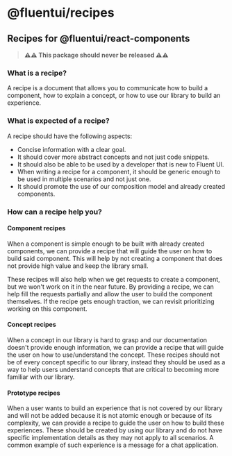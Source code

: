 # @fluentui/recipes

## Recipes for @fluentui/react-components

> **⚠️⚠️ This package should never be released ⚠️⚠️**

### What is a recipe?

A recipe is a document that allows you to communicate how to build a component, how to explain a concept, or how to use our library to build an experience.

### What is expected of a recipe?

A recipe should have the following aspects:

- Concise information with a clear goal.
- It should cover more abstract concepts and not just code snippets.
- It should also be able to be used by a developer that is new to Fluent UI.
- When writing a recipe for a component, it should be generic enough to be used in multiple scenarios and not just one.
- It should promote the use of our composition model and already created components.

### How can a recipe help you?

#### Component recipes

When a component is simple enough to be built with already created components, we can provide a recipe that will guide the user on how to build said component. This will help by not creating a component that does not provide high value and keep the library small.

These recipes will also help when we get requests to create a component, but we won't work on it in the near future. By providing a recipe, we can help fill the requests partially and allow the user to build the component themselves. If the recipe gets enough traction, we can revisit prioritizing working on this component.

#### Concept recipes

When a concept in our library is hard to grasp and our documentation doesn't provide enough information, we can provide a recipe that will guide the user on how to use/understand the concept. These recipes should not be of every concept specific to our library, instead they should be used as a way to help users understand concepts that are critical to becoming more familiar with our library.

#### Prototype recipes

When a user wants to build an experience that is not covered by our library and will not be added because it is not atomic enough or because of its complexity, we can provide a recipe to guide the user on how to build these experiences. These should be created by using our library and do not have specific implementation details as they may not apply to all scenarios. A common example of such experience is a message for a chat application.
